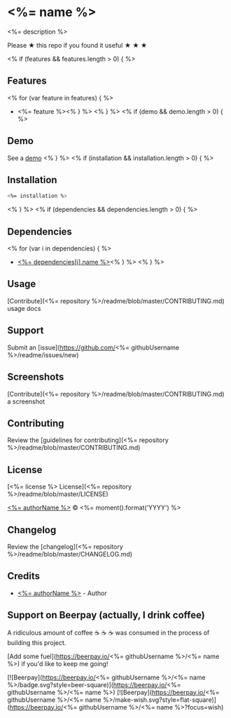 # <%= name %>

<%= description %>

Please &#9733; this repo if you found it useful &#9733; &#9733; &#9733;

<% if (features && features.length > 0) { %>
## Features
<% for (var feature in features) { %>
* <%= feature %><% } %>
<% } %>
<% if (demo && demo.length > 0) { %>
## Demo

See a [demo](<%= demo %>)
<% } %>
<% if (installation && installation.length > 0) { %>
## Installation

```sh
<%= installation %>
```
<% } %>
<% if (dependencies && dependencies.length > 0) { %>
## Dependencies
<% for (var i in dependencies) { %>
* [<%= dependencies[i].name %>](<%= dependencies[i].url %>)<% } %>
<% } %>

## Usage

[Contribute](<%= repository %>/readme/blob/master/CONTRIBUTING.md) usage docs


## Support

Submit an [issue](https://github.com/<%= githubUsername %>/readme/issues/new)


## Screenshots

[Contribute](<%= repository %>/readme/blob/master/CONTRIBUTING.md) a screenshot


## Contributing

Review the [guidelines for contributing](<%= repository %>/readme/blob/master/CONTRIBUTING.md)


## License

[<%= license %> License](<%= repository %>/readme/blob/master/LICENSE)

[<%= authorName %>](<%= authorUrl %>) &copy; <%= moment().format('YYYY') %>


## Changelog

Review the [changelog](<%= repository %>/readme/blob/master/CHANGELOG.md)


## Credits

* [<%= authorName %>](<%= authorUrl %>) - Author


## Support on Beerpay (actually, I drink coffee)

A ridiculous amount of coffee :coffee: :coffee: :coffee: was consumed in the process of building this project.

[Add some fuel](https://beerpay.io/<%= githubUsername %>/<%= name %>) if you'd like to keep me going!

[![Beerpay](https://beerpay.io/<%= githubUsername %>/<%= name %>/badge.svg?style=beer-square)](https://beerpay.io/<%= githubUsername %>/<%= name %>)  [![Beerpay](https://beerpay.io/<%= githubUsername %>/<%= name %>/make-wish.svg?style=flat-square)](https://beerpay.io/<%= githubUsername %>/<%= name %>?focus=wish)
